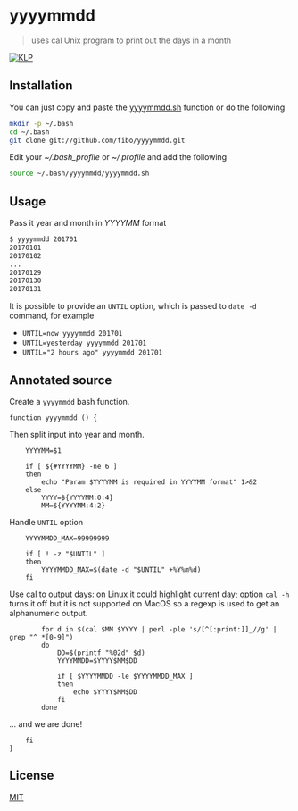 # yyyymmdd

> uses cal Unix program to print out the days in a month

[![KLP](https://img.shields.io/badge/kiss-literate-orange.svg)](http://g14n.info/kiss-literate-programming)

## Installation

You can just copy and paste the [yyyymmdd.sh](https://github.com/fibo/yyyymmdd/blob/master/yyyymmdd.sh) function or do the following

```bash
mkdir -p ~/.bash
cd ~/.bash
git clone git://github.com/fibo/yyyymmdd.git
```

Edit your *~/.bash_profile* or *~/.profile* and add the following

```bash
source ~/.bash/yyyymmdd/yyyymmdd.sh
```

## Usage

Pass it year and month in *YYYYMM* format

```bash
$ yyyymmdd 201701
20170101
20170102
...
20170129
20170130
20170131
```

It is possible to provide an `UNTIL` option, which is passed to `date -d` command, for example

* `UNTIL=now yyyymmdd 201701`
* `UNTIL=yesterday yyyymmdd 201701`
* `UNTIL="2 hours ago" yyyymmdd 201701`

## Annotated source

Create a `yyyymmdd` bash function.

    function yyyymmdd () {

Then split input into year and month.

        YYYYMM=$1

        if [ ${#YYYYMM} -ne 6 ]
        then
            echo "Param $YYYYMM is required in YYYYMM format" 1>&2
        else
            YYYY=${YYYYMM:0:4}
            MM=${YYYYMM:4:2}

Handle `UNTIL` option

        YYYYMMDD_MAX=99999999

        if [ ! -z "$UNTIL" ]
        then
            YYYYMMDD_MAX=$(date -d "$UNTIL" +%Y%m%d)
        fi

Use [cal] to output days: on Linux it could highlight current day;
option `cal -h` turns it off but it is not supported on MacOS so a
regexp is used to get an alphanumeric output.

            for d in $(cal $MM $YYYY | perl -ple 's/[^[:print:]]_//g' | grep "^ *[0-9]")
            do
                DD=$(printf "%02d" $d)
                YYYYMMDD=$YYYY$MM$DD

                if [ $YYYYMMDD -le $YYYYMMDD_MAX ]
                then
                    echo $YYYY$MM$DD
                fi
            done

... and we are done!

        fi
    }

## License

[MIT](http://g14n.info/mit-license)

[cal]: https://en.wikipedia.org/wiki/Cal_(Unix) "cal"
